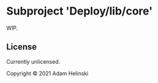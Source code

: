 # Subproject 'Deploy/lib/core'

WIP.


## License

Currently unlicensed.

Copyright © 2021 Adam Helinski
